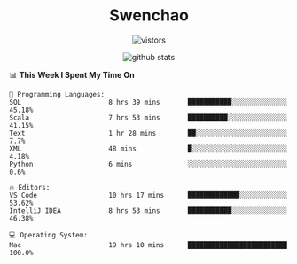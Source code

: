 <h1 align="center">Swenchao</h3>

<p align="center">
  <img src="https://visitor-badge.glitch.me/badge?page_id=Swenchao" alt="vistors" />
</p>

<p align="center">
  <img src="https://github-readme-stats.vercel.app/api?username=Swenchao&count_private=true&show_icons=true&theme=vue-dark&hide_title=true" alt="github stats" />
</p>

<!--START_SECTION:waka-->
📊 **This Week I Spent My Time On** 

```text
💬 Programming Languages: 
SQL                      8 hrs 39 mins       ███████████░░░░░░░░░░░░░░   45.18% 
Scala                    7 hrs 53 mins       ██████████░░░░░░░░░░░░░░░   41.15% 
Text                     1 hr 28 mins        ██░░░░░░░░░░░░░░░░░░░░░░░   7.7% 
XML                      48 mins             █░░░░░░░░░░░░░░░░░░░░░░░░   4.18% 
Python                   6 mins              ░░░░░░░░░░░░░░░░░░░░░░░░░   0.6%

🔥 Editors: 
VS Code                  10 hrs 17 mins      █████████████░░░░░░░░░░░░   53.62% 
IntelliJ IDEA            8 hrs 53 mins       ███████████░░░░░░░░░░░░░░   46.38%

💻 Operating System: 
Mac                      19 hrs 10 mins      █████████████████████████   100.0%

```


<!--END_SECTION:waka-->
